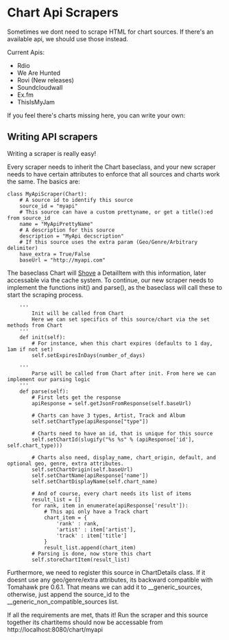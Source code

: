 Chart Api Scrapers
==============

Sometimes we dont need to scrape HTML for chart sources. If there's an available api, we should use those instead.

Current Apis:

* Rdio
* We Are Hunted
* Rovi (New releases)
* Soundcloudwall
* Ex.fm
* ThisIsMyJam

If you feel there's charts missing here, you can write your own:

Writing API scrapers
---------

Writing a scraper is really easy!

Every scraper needs to inherit the Chart baseclass, and your new scraper needs to have certain attributes to enforce that all sources and charts work the same. The basics are:

    class MyApiScraper(Chart):
        # A source id to identify this source
        source_id = "myapi"
        # This source can have a custom prettyname, or get a title():ed from source_id
        name = "MyApiPrettyName"
        # A description for this source
        description = "MyApi decscription"
        # If this source uses the extra param (Geo/Genre/Arbitrary delimiter)
        have_extra = True/False
        baseUrl = "http://myapi.com"

The baseclass Chart will [Shove][shove] a DetailItem with this information, later accessable via the cache system.
To continue, our new scraper needs to implement the functions init() and parse(), as the baseclass will call these to start the scraping process.

        '''
            Init will be called from Chart
            Here we can set specifics of this source/chart via the set methods from Chart
        '''
        def init(self):
            # For instance, when this chart expires (defaults to 1 day, 1am if not set)
            self.setExpiresInDays(number_of_days)

        '''
            Parse will be called from Chart after init. From here we can implement our parsing logic
        '''
        def parse(self):
            # First lets get the response
            apiResponse = self.getJsonFromResponse(self.baseUrl)

            # Charts can have 3 types, Artist, Track and Album
            self.setChartType(apiResponse["type"])

            # Charts need to have an id, that is unique for this source
            self.setChartId(slugify("%s %s" % (apiResponse['id'], self.chart_type)))

            # Charts also need, display_name, chart_origin, default, and optional geo, genre, extra attributes.
            self.setChartOrigin(self.baseUrl)
            self.setChartName(apiResponse['name'])
            self.setChartDisplayName(self.chart_name)

            # And of course, every chart needs its list of items
            result_list = []
            for rank, item in enumerate(apiResponse['result']):
                # This api only have a Track chart
                chart_item = {
                    'rank' : rank,
                    'artist' : item['artist'],
                    'track' : item['title']
                }
                result_list.append(chart_item)
            # Parsing is done, now store this chart
            self.storeChartItem(result_list)

Furthermore, we need to register this source in ChartDetails class. If it doesnt use any geo/genre/extra attributes, its backward compatible with Tomahawk pre 0.6.1. That means we can add it to __generic_sources, otherwise, just append the source_id to the __generic_non_compatible_sources list.

If all the requirements are met, thats it! Run the scraper and this source together its chartitems should now be accessable from http://localhost:8080/chart/myapi

[shove]: http://pypi.python.org/pypi/shove
